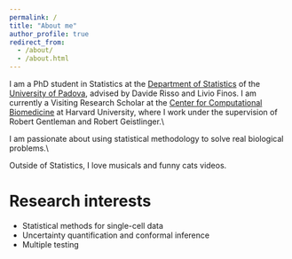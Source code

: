 ```yaml
---
permalink: /
title: "About me"
author_profile: true
redirect_from: 
  - /about/
  - /about.html
---
```


I am a PhD student in Statistics at the [Department of Statistics](https://www.stat.unipd.it/en/) of the [University of Padova](https://www.unipd.it/en/), advised by Davide Risso and Livio Finos. I am currently a Visiting Research Scholar at the [Center for Computational Biomedicine](https://computationalbiomed.hms.harvard.edu/) at Harvard University, where I work under the supervision of Robert Gentleman and Robert Geistlinger.\\

I am passionate about using statistical methodology to solve real biological problems.\\

Outside of Statistics, I love musicals and funny cats videos.

# Research interests
- Statistical methods for single-cell data
- Uncertainty quantification and conformal inference
- Multiple testing
